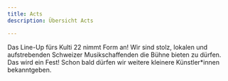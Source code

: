 ```yaml
---
title: Acts
description: Übersicht Acts

---
```

Das Line-Up fürs Kulti 22 nimmt Form an! Wir sind stolz, lokalen und aufstrebenden Schweizer Musikschaffenden die Bühne bieten zu dürfen. Das wird ein Fest! Schon bald dürfen wir weitere kleinere Künstler*innen bekanntgeben.
